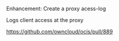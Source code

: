 Enhancement: Create a proxy acess-log

Logs client access at the proxy

https://github.com/owncloud/ocis/pull/889

